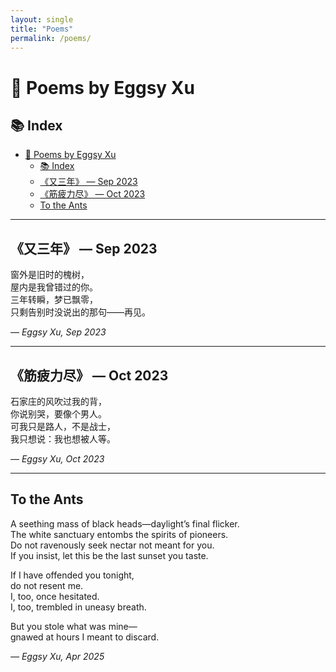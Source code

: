 ```yaml
---
layout: single
title: "Poems"
permalink: /poems/
---
```



# 📝 Poems by Eggsy Xu

## 📚 Index

- [📝 Poems by Eggsy Xu](#-poems-by-eggsy-xu)
  - [📚 Index](#-index)
  - [《又三年》 — Sep 2023](#又三年--sep-2023)
  - [《筋疲力尽》 — Oct 2023](#筋疲力尽--oct-2023)
  - [To the Ants](#to-the-ants)

---

## 《又三年》 — Sep 2023

窗外是旧时的槐树，  
屋内是我曾错过的你。  
三年转瞬，梦已飘零，  
只剩告别时没说出的那句——再见。

_— Eggsy Xu, Sep 2023_

---

## 《筋疲力尽》 — Oct 2023

石家庄的风吹过我的背，  
你说别哭，要像个男人。  
可我只是路人，不是战士，  
我只想说：我也想被人等。

_— Eggsy Xu, Oct 2023_

---

## To the Ants

A seething mass of black heads—daylight’s final flicker.  
The white sanctuary entombs the spirits of pioneers.  
Do not ravenously seek nectar not meant for you.  
If you insist, let this be the last sunset you taste.

If I have offended you tonight,  
do not resent me.  
I, too, once hesitated.  
I, too, trembled in uneasy breath.

But you stole what was mine—  
gnawed at hours I meant to discard.

_— Eggsy Xu, Apr 2025_
